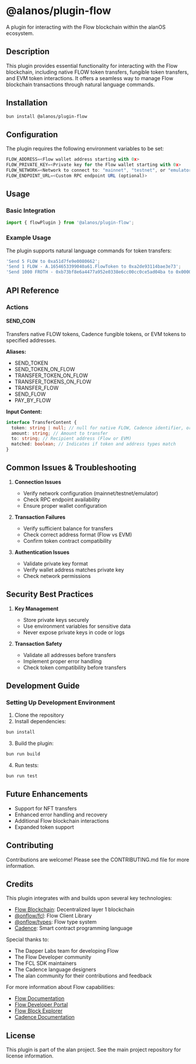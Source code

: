 # @alanos/plugin-flow

A plugin for interacting with the Flow blockchain within the alanOS ecosystem.

## Description

This plugin provides essential functionality for interacting with the Flow blockchain, including native FLOW token transfers, fungible token transfers, and EVM token interactions. It offers a seamless way to manage Flow blockchain transactions through natural language commands.

## Installation

```bash
bun install @alanos/plugin-flow
```

## Configuration

The plugin requires the following environment variables to be set:

```typescript
FLOW_ADDRESS=<Flow wallet address starting with 0x>
FLOW_PRIVATE_KEY=<Private key for the Flow wallet starting with 0x>
FLOW_NETWORK=<Network to connect to: "mainnet", "testnet", or "emulator" (optional, defaults to "mainnet")>
FLOW_ENDPOINT_URL=<Custom RPC endpoint URL (optional)>
```

## Usage

### Basic Integration

```typescript
import { flowPlugin } from '@alanos/plugin-flow';
```

### Example Usage

The plugin supports natural language commands for token transfers:

```typescript
'Send 5 FLOW to 0xa51d7fe9e0080662';
'Send 1 FLOW - A.1654653399040a61.FlowToken to 0xa2de93114bae3e73';
'Send 1000 FROTH - 0xb73bf8e6a4477a952e0338e6cc00cc0ce5ad04ba to 0x000000000000000000000002e44fbfbd00395de5';
```

## API Reference

### Actions

#### SEND_COIN

Transfers native FLOW tokens, Cadence fungible tokens, or EVM tokens to specified addresses.

**Aliases:**

- SEND_TOKEN
- SEND_TOKEN_ON_FLOW
- TRANSFER_TOKEN_ON_FLOW
- TRANSFER_TOKENS_ON_FLOW
- TRANSFER_FLOW
- SEND_FLOW
- PAY_BY_FLOW

**Input Content:**

```typescript
interface TransferContent {
  token: string | null; // null for native FLOW, Cadence identifier, or EVM address
  amount: string; // Amount to transfer
  to: string; // Recipient address (Flow or EVM)
  matched: boolean; // Indicates if token and address types match
}
```

## Common Issues & Troubleshooting

1. **Connection Issues**

   - Verify network configuration (mainnet/testnet/emulator)
   - Check RPC endpoint availability
   - Ensure proper wallet configuration

2. **Transaction Failures**

   - Verify sufficient balance for transfers
   - Check correct address format (Flow vs EVM)
   - Confirm token contract compatibility

3. **Authentication Issues**
   - Validate private key format
   - Verify wallet address matches private key
   - Check network permissions

## Security Best Practices

1. **Key Management**

   - Store private keys securely
   - Use environment variables for sensitive data
   - Never expose private keys in code or logs

2. **Transaction Safety**
   - Validate all addresses before transfers
   - Implement proper error handling
   - Check token compatibility before transfers

## Development Guide

### Setting Up Development Environment

1. Clone the repository
2. Install dependencies:

```bash
bun install
```

3. Build the plugin:

```bash
bun run build
```

4. Run tests:

```bash
bun run test
```

## Future Enhancements

- Support for NFT transfers
- Enhanced error handling and recovery
- Additional Flow blockchain interactions
- Expanded token support

## Contributing

Contributions are welcome! Please see the CONTRIBUTING.md file for more information.

## Credits

This plugin integrates with and builds upon several key technologies:

- [Flow Blockchain](https://flow.com/): Decentralized layer 1 blockchain
- [@onflow/fcl](https://www.npmjs.com/package/@onflow/fcl): Flow Client Library
- [@onflow/types](https://www.npmjs.com/package/@onflow/types): Flow type system
- [Cadence](https://docs.onflow.org/cadence/): Smart contract programming language

Special thanks to:

- The Dapper Labs team for developing Flow
- The Flow Developer community
- The FCL SDK maintainers
- The Cadence language designers
- The alan community for their contributions and feedback

For more information about Flow capabilities:

- [Flow Documentation](https://docs.onflow.org/)
- [Flow Developer Portal](https://developers.flow.com/)
- [Flow Block Explorer](https://flowscan.io/)
- [Cadence Documentation](https://docs.onflow.org/cadence/)

## License

This plugin is part of the alan project. See the main project repository for license information.
